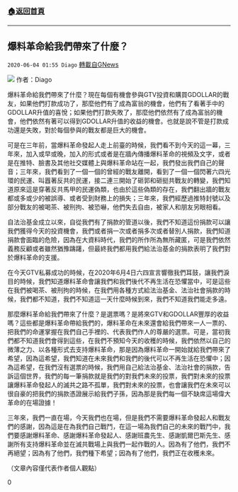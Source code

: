 ###  [:house:返回首頁](https://github.com/ourhimalayas/txt)
---

## 爆料革命給我們帶來了什麼？
`2020-06-04 01:55 Diago` [轉載自GNews](https://gnews.org/zh-hant/222328/)

![](https://s3.amazonaws.com/gnews-media-offload/wp-content/uploads/2020/06/04015237/WhatsApp_Image_2020-06-02_at_08.08.39.jpeg)
作者：Diago

爆料革命給我們帶來了什麼？現在每個有機會參與GTV投資和購買GDOLLAR的戰友，如果他們打款成功了，那麼他們有了成為富翁的機會，他們有了看著手中的GDOLLAR升值的喜悅；如果他們打款失敗了，那麼他們依然有了成為富翁的機會，他們依然有著可以得到GDOLLAR升值的收益的機會。也就是說不管是打款成功還是失敗，對於每個參與的戰友都是巨大的機會。

可是在三年前，當爆料革命發起人走上前臺的時候，我們看不到今天的這一幕，三年來，加入或早或晚，加入的形式或者是在牆內傳播爆料革命的視頻及文字，或者是在推特、臉書及其他社交媒體上與爆料革命站在一起，我們發出我們自己的聲音；三年來，我們看到了一個一個的曾經的戰友離開，看到了一個一個閃著六四光環的民運、叫囂著反共的民運，接二連三開始了砸郭和砸挺共戰友的轉變，我們知道原來這是穿著反共馬甲的民運偽類，也由於這些偽類的存在，我們翻出牆的戰友都或多或少的被誤導、或者受到財務上的損失；三年來，我們經歷過推特封號以及部分戰友的被喝茶、被刑拘、被恐嚇，他們失去自由，被家人和朋友另眼相看。

自法治基金成立以來，自從我們有了捐款的管道以後，我們不知道這份捐款可以讓我們獲得今天的投資機會，我們或者捐一次或者捐多次或者替別人捐款，我們知道捐款會面臨的危險，因為在大資料時代，我們的所作所為無所藏匿，可是我們依然義務反顧或者雖然猶豫躊躇，但最終我們都用我們給法治基金的捐款表明了我們對於爆料革命的支援。

在今天GTV私募成功的時候，在2020年6月4日六四宣言響徹我們耳鼓，讓我們淚目的時候，我們知道爆料革命會讓我們和我們後代不再生活在恐懼當中，可是這些在我們被喝茶、被刑拘的時候，在我們用各種方式給法治基金、法治社會捐款的時候，我們都不知道，我們不知道這一天什麼時候到來，我們不知道我們能走多遠。

那麼爆料革命給我們帶來了什麼？是選票嗎？是將來GTV和GDOLLAR豐厚的收益嗎？這些都是爆料革命帶給我們的，爆料革命在未來還會給我們帶來一人一票的、把我們的命運掌握在我們自己手裡的、代表我們作人的尊嚴的選票。可是，當初我們都不知道我們會得到這些，在我們不預知今天的收穫的時候，我們依然以自己的微薄之力、以各種形式去支持爆料革命，那是因為爆料革命一開始就給我們帶來了希望，因為這希望，我們知道在未來我們和我們的後代可以不再生活在恐懼中；因為這希望，在我們沒有選票的時候，我們用自己給法治基金、法治社會的捐款，告訴這個世界，我們的每一筆捐款就是我們的對我們未來的投票，我們對未來的投票讓爆料革命發起人的滅共之路不孤單，我們對未來的投票，也會讓我們在未來可以很自豪的把我們的捐款憑證展示給我們子孫，因為那是我們每一個不缺席這場偉大革命的在場證據！

三年來，我們一直在場，今天我們也在場，但是我們不需要爆料革命發起人和戰友們的感謝，因為這是在為我們自己戰鬥，在這一場為我們自己的未來的戰鬥中，我們要感謝爆料革命、感謝爆料革命發起人、感謝班農先生、感謝凱爾巴斯先生、感謝所有支持爆料革命並在滅共戰場上與我們一起作戰的人。因為有了他們，我們不再絕望；因為有了他們，我們種下希望；因為有了他們，我們正在收穫未來。

（文章內容僅代表作者個人觀點）

0
